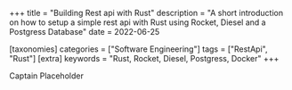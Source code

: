 +++
title = "Building Rest api with Rust"
description = "A short introduction on how to setup a simple rest api with Rust using Rocket, Diesel and a Postgress Database"
date = 2022-06-25

[taxonomies]
categories = ["Software Engineering"]
tags = ["RestApi", "Rust"]
[extra]
keywords = "Rust, Rocket, Diesel, Postgress, Docker"
+++

Captain Placeholder
